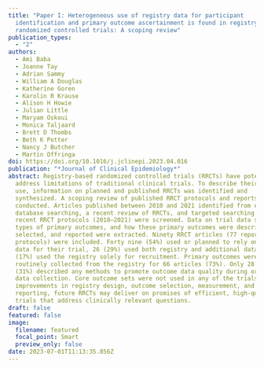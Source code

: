 ```yaml
---
title: "Paper I: Heterogeneous use of registry data for participant
  identification and primary outcome ascertainment is found in registry-based
  randomized controlled trials: A scoping review"
publication_types:
  - "2"
authors:
  - Ami Baba
  - Joanne Tay
  - Adrian Sammy
  - William A Douglas
  - Katherine Goren
  - Karolin R Krause
  - Alison H Howie
  - Julian Little
  - Maryam Oskoui
  - Monica Taljaard
  - Brett D Thombs
  - Beth K Potter
  - Nancy J Butcher
  - Martin Offringa
doi: https://doi.org/10.1016/j.jclinepi.2023.04.016
publication: "*Journal of Clinical Epidemiology*"
abstract: Registry-based randomized controlled trials (RRCTs) have potential to
  address limitations of traditional clinical trials. To describe their current
  use, information on planned and published RRCTs was identified and
  synthesized. A scoping review of published RRCT protocols and reports was
  conducted. Articles published between 2010 and 2021 identified from electronic
  database searching, a recent review of RRCTs, and targeted searching for
  recent RRCT protocols (2018–2021) were screened. Data on trial data sources,
  types of primary outcomes, and how these primary outcomes were described,
  selected, and reported were extracted. Ninety RRCT articles (77 reports; 13
  protocols) were included. Forty nine (54%) used or planned to rely on registry
  data for their trial, 26 (29%) used both registry and additional data, and 15
  (17%) used the registry solely for recruitment. Primary outcomes were
  routinely collected from the registry for 66 articles (73%). Only 28 articles
  (31%) described any methods to promote outcome data quality during or after
  data collection. Core outcome sets were not used in any of the trials. With
  improvements in registry design, outcome selection, measurement, and
  reporting, future RRCTs may deliver on promises of efficient, high-quality
  trials that address clinically relevant questions.
draft: false
featured: false
image:
  filename: featured
  focal_point: Smart
  preview_only: false
date: 2023-07-01T11:13:35.856Z
---
```

